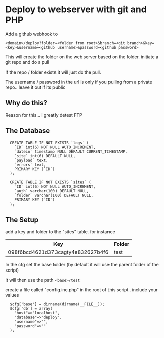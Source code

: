 # Deploy to webserver with git and PHP

Add a github webhook to

`<domain>/deploy?folder=<folder from root>&branch=<git branch>&key=<key>&username=<github username>&password=<github password>`

This will create the folder on the web server based on the folder. initiate a git repo and do a pull

If the repo / folder exists it will just do the pull.

The username / password in the url is only if you pulling from a private repo.. leave it out if its public

## Why do this?
Reason for this... i greatly detest FTP

## The Database

```
  CREATE TABLE IF NOT EXISTS `logs` (
    `ID` int(6) NOT NULL AUTO_INCREMENT,
    `datein` timestamp NULL DEFAULT CURRENT_TIMESTAMP,
    `site` int(6) DEFAULT NULL,
    `payload` text,
    `errors` text,
    PRIMARY KEY (`ID`)
  );

  CREATE TABLE IF NOT EXISTS `sites` (
    `ID` int(6) NOT NULL AUTO_INCREMENT,
    `auth` varchar(100) DEFAULT NULL,
    `folder` varchar(100) DEFAULT NULL,
    PRIMARY KEY (`ID`)
  );
```

## The Setup

add a key and folder to the "sites" table. for instance

<table>
  <tr>
    <th>Key</th>
    <th>Folder</th>
  </tr>
  <tr>
    <td>098f6bcd4621d373cagty4e832627b4f6</td>
    <td>test</td>
  </tr>
</table>

In the cfg set the base folder (by default it will use the parent folder of the script)

It will then use the path `<base>/test`

create a file called "config.inc.php" in the root of this script.. include your values

```
  $cfg['base'] = dirname(dirname(__FILE__));
  $cfg['db'] = array(
  	"host"=>"localhost",
  	"database"=>"deploy",
  	"username"=>"",
  	"password"=>""
  );
```
